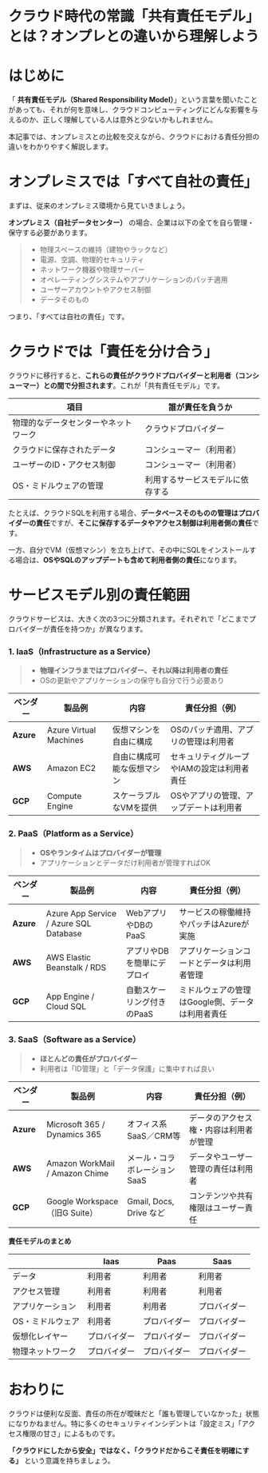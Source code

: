 # クラウド時代の常識「共有責任モデル」とは？オンプレとの違いから理解しよう

# はじめに

「 **共有責任モデル（Shared Responsibility Model）**」という言葉を聞いたことがあっても、それが何を意味し、クラウドコンピューティングにどんな影響を与えるのか、正しく理解している人は意外と少ないかもしれません。

本記事では、オンプレミスとの比較を交えながら、クラウドにおける責任分担の違いをわかりやすく解説します。

# オンプレミスでは「すべて自社の責任」

まずは、従来のオンプレミス環境から見ていきましょう。

**オンプレミス（自社データセンター）** の場合、企業は以下の全てを自ら管理・保守する必要があります。

>- 物理スペースの維持（建物やラックなど）
>- 電源、空調、物理的セキュリティ
>- ネットワーク機器や物理サーバー
>- オペレーティングシステムやアプリケーションのパッチ適用
>- ユーザーアカウントやアクセス制御
>- データそのもの

つまり、「すべては自社の責任」です。

# クラウドでは「責任を分け合う」

クラウドに移行すると、**これらの責任がクラウドプロバイダーと利用者（コンシューマー）との間で分担されます**。これが「共有責任モデル」です。

| 項目                         | 誰が責任を負うか               |
|----------------------------|------------------------------|
| 物理的なデータセンターやネットワーク | クラウドプロバイダー             |
| クラウドに保存されたデータ         | コンシューマー（利用者）         |
| ユーザーのID・アクセス制御       | コンシューマー（利用者）         |
| OS・ミドルウェアの管理           | 利用するサービスモデルに依存する |

たとえば、クラウドSQLを利用する場合、**データベースそのものの管理はプロバイダーの責任**ですが、**そこに保存するデータやアクセス制御は利用者側の責任**です。

一方、自分でVM（仮想マシン）を立ち上げて、その中にSQLをインストールする場合は、**OSやSQLのアップデートも含めて利用者側の責任**になります。

# サービスモデル別の責任範囲

クラウドサービスは、大きく次の3つに分類されます。それぞれで「どこまでプロバイダーが責任を持つか」が異なります。

### 1\. IaaS（Infrastructure as a Service）

>- **物理インフラまではプロバイダー、それ以降は利用者の責任**
>- OSの更新やアプリケーションの保守も自分で行う必要あり

| ベンダー | 製品例 | 内容 | 責任分担（例） |
|---------|--------|------|----------------|
| **Azure** | Azure Virtual Machines | 仮想マシンを自由に構成 | OSのパッチ適用、アプリの管理は利用者 |
| **AWS** | Amazon EC2 | 自由に構成可能な仮想マシン | セキュリティグループやIAMの設定は利用者責任 |
| **GCP** | Compute Engine | スケーラブルなVMを提供 | OSやアプリの管理、アップデートは利用者 |

### 2\. PaaS（Platform as a Service）

>- **OSやランタイムはプロバイダーが管理**
>- アプリケーションとデータだけ利用者が管理すればOK

| ベンダー | 製品例 | 内容 | 責任分担（例） |
|---------|--------|------|----------------|
| **Azure** | Azure App Service / Azure SQL Database | WebアプリやDBのPaaS | サービスの稼働維持やパッチはAzureが実施 |
| **AWS** | AWS Elastic Beanstalk / RDS | アプリやDBを簡単にデプロイ | アプリケーションコードとデータは利用者管理 |
| **GCP** | App Engine / Cloud SQL | 自動スケーリング付きのPaaS | ミドルウェアの管理はGoogle側、データは利用者責任 |

### 3\. SaaS（Software as a Service）

>- **ほとんどの責任がプロバイダー**
>- 利用者は「ID管理」と「データ保護」に集中すれば良い

| ベンダー | 製品例 | 内容 | 責任分担（例） |
|---------|--------|------|----------------|
| **Azure** | Microsoft 365 / Dynamics 365 | オフィス系SaaS／CRM等 | データのアクセス権・内容は利用者が管理 |
| **AWS** | Amazon WorkMail / Amazon Chime | メール・コラボレーションSaaS | データやユーザー管理の責任は利用者 |
| **GCP** | Google Workspace（旧G Suite） | Gmail, Docs, Drive など | コンテンツや共有権限はユーザー責任 |

**責任モデルのまとめ**

|  | Iaas | Paas | Saas |
|---------|--------|------|----------------|
| データ |   利用者        |   利用者        |   利用者        |
| アクセス管理     |   利用者        |  利用者        |   利用者        |
| アプリケーション |  利用者        |  利用者        |   プロバイダー  |
| OS・ミドルウェア |   利用者       |   プロバイダー  |   プロバイダー  |
| 仮想化レイヤー   |   プロバイダー  |   プロバイダー  |   プロバイダー  |
| 物理ネットワーク |   プロバイダー  |   プロバイダー  |   プロバイダー  |

# おわりに

クラウドは便利な反面、責任の所在が曖昧だと「誰も管理していなかった」状態になりかねません。特に多くのセキュリティインシデントは「設定ミス」「アクセス権限の甘さ」によるものです。

**「クラウドにしたから安全」ではなく、「クラウドだからこそ責任を明確にする」** という意識を持ちましょう。
